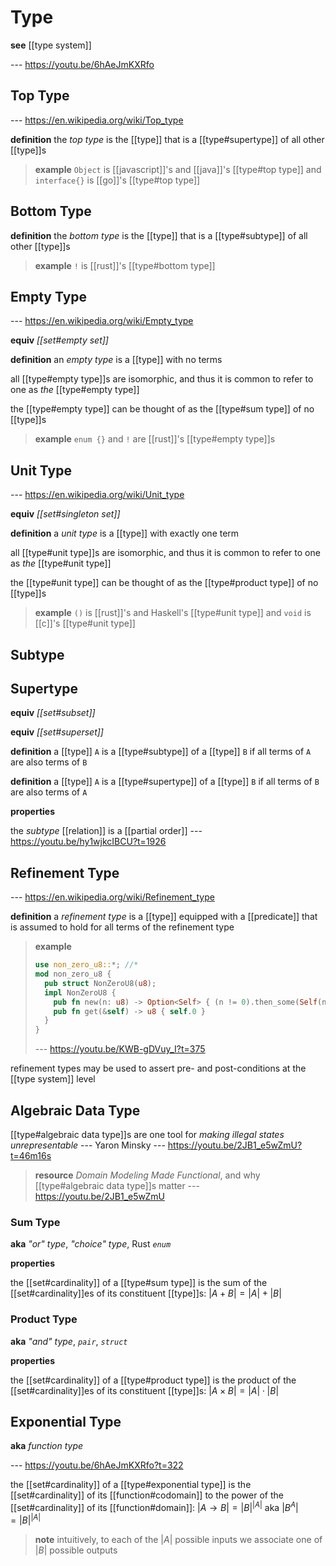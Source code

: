 # Type

**see** [[type system]]

--- <https://youtu.be/6hAeJmKXRfo>

## Top Type

--- <https://en.wikipedia.org/wiki/Top_type>

**definition** the _top type_ is the [[type]] that is a [[type#supertype]] of all other [[type]]s

> **example** `Object` is [[javascript]]'s and [[java]]'s [[type#top type]] and `interface{}` is [[go]]'s [[type#top type]]

## Bottom Type

**definition** the _bottom type_ is the [[type]] that is a [[type#subtype]] of all other [[type]]s

> **example** `!` is [[rust]]'s [[type#bottom type]]

## Empty Type

--- <https://en.wikipedia.org/wiki/Empty_type>

**equiv** _[[set#empty set]]_

**definition** an _empty type_ is a [[type]] with no terms

all [[type#empty type]]s are isomorphic, and thus it is common to refer to one as _the_ [[type#empty type]]

the [[type#empty type]] can be thought of as the [[type#sum type]] of no [[type]]s

> **example** `enum {}` and `!` are [[rust]]'s [[type#empty type]]s

## Unit Type

--- <https://en.wikipedia.org/wiki/Unit_type>

**equiv** _[[set#singleton set]]_

**definition** a _unit type_ is a [[type]] with exactly one term

all [[type#unit type]]s are isomorphic, and thus it is common to refer to one as _the_ [[type#unit type]]

the [[type#unit type]] can be thought of as the [[type#product type]] of no [[type]]s

> **example** `()` is [[rust]]'s and Haskell's [[type#unit type]] and `void` is [[c]]'s [[type#unit type]]

## Subtype

## Supertype

**equiv** _[[set#subset]]_

**equiv** _[[set#superset]]_

**definition** a [[type]] `A` is a [[type#subtype]] of a [[type]] `B` if all terms of `A` are also terms of `B`

**definition** a [[type]] `A` is a [[type#supertype]] of a [[type]] `B` if all terms of `B` are also terms of `A`

**properties**

the _subtype_ [[relation]] is a [[partial order]] --- <https://youtu.be/hy1wjkcIBCU?t=1926>

## Refinement Type

--- <https://en.wikipedia.org/wiki/Refinement_type>

**definition** a _refinement type_ is a [[type]] equipped with a [[predicate]] that is assumed to hold for all terms of the refinement type

> **example**
>
> ```rust
> use non_zero_u8::*; //*
> mod non_zero_u8 {
>   pub struct NonZeroU8(u8);
>   impl NonZeroU8 {
>     pub fn new(n: u8) -> Option<Self> { (n != 0).then_some(Self(n)) }
>     pub fn get(&self) -> u8 { self.0 }
>   }
> }
> ```
>
> --- <https://youtu.be/KWB-gDVuy_I?t=375>

refinement types may be used to assert pre- and post-conditions at the [[type system]] level

## Algebraic Data Type

[[type#algebraic data type]]s are one tool for _making illegal states unrepresentable_ --- Yaron Minsky --- <https://youtu.be/2JB1_e5wZmU?t=46m16s>

> **resource** _Domain Modeling Made Functional_, and why [[type#algebraic data type]]s matter --- <https://youtu.be/2JB1_e5wZmU>

### Sum Type

**aka** _"or" type_, _"choice" type_, Rust _`enum`_

**properties**

the [[set#cardinality]] of a [[type#sum type]] is the sum of the [[set#cardinality]]es of its constituent [[type]]s: $|A + B| = |A| + |B|$

### Product Type

**aka** _"and" type_, _`pair`_, _`struct`_

**properties**

the [[set#cardinality]] of a [[type#product type]] is the product of the [[set#cardinality]]es of its constituent [[type]]s: $|A \times B| = |A| \cdot |B|$

## Exponential Type

**aka** _function type_

--- <https://youtu.be/6hAeJmKXRfo?t=322>

the [[set#cardinality]] of a [[type#exponential type]] is the [[set#cardinality]] of its [[function#codomain]] to the power of the [[set#cardinality]] of its [[function#domain]]: $|A \to B| = |B|^{|A|}$ aka $|B^A| = |B|^{|A|}$

> **note** intuitively, to each of the $|A|$ possible inputs we associate one of $|B|$ possible outputs
